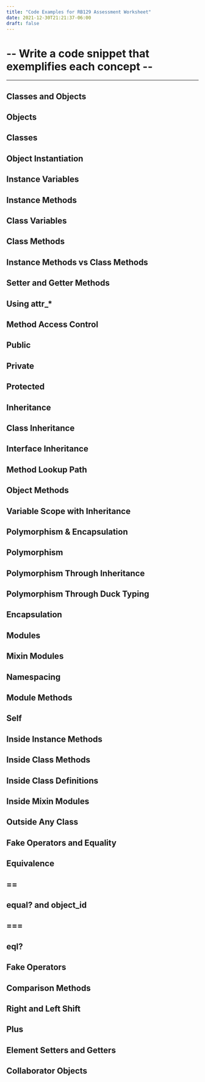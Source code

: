 ```yaml
---
title: "Code Examples for RB129 Assessment Worksheet"
date: 2021-12-30T21:21:37-06:00
draft: false
---
```

# -- Write a code snippet that exemplifies each concept --
---

## Classes and Objects

## Objects

## Classes

## Object Instantiation

## Instance Variables

## Instance Methods

## Class Variables

## Class Methods

## Instance Methods vs Class Methods

## Setter and Getter Methods

## Using attr_*

## Method Access Control

## Public

## Private

## Protected

## Inheritance

## Class Inheritance

## Interface Inheritance

## Method Lookup Path

## Object Methods

## Variable Scope with Inheritance

## Polymorphism & Encapsulation

## Polymorphism

## Polymorphism Through Inheritance

## Polymorphism Through Duck Typing

## Encapsulation

## Modules

## Mixin Modules

## Namespacing

## Module Methods

## Self

## Inside Instance Methods

## Inside Class Methods

## Inside Class Definitions

## Inside Mixin Modules

## Outside Any Class

## Fake Operators and Equality

## Equivalence

## ==

## equal? and object_id

## ===

## eql?

## Fake Operators

## Comparison Methods

## Right and Left Shift

## Plus

## Element Setters and Getters

## Collaborator Objects

